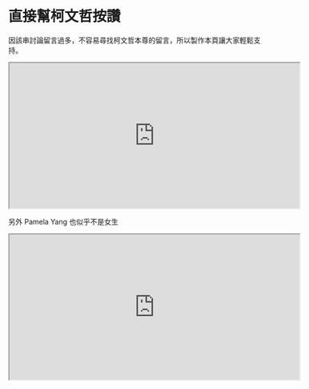 <title>直接幫柯文哲按讚</title>

<h1>直接幫柯文哲按讚</h1>
<p>因該串討論留言過多，不容易尋找柯文哲本尊的留言，所以製作本頁讓大家輕鬆支持。</p>
<iframe src="https://www.facebook.com/plugins/comment_embed.php?href=https%3A%2F%2Fwww.facebook.com%2FDoctorKoWJ%2Fposts%2F1100269360075043%3Fcomment_id%3D344789552615680%26reply_comment_id%3D2018279608454135&include_parent=true" width="580" height="290"></iframe>

<p>另外 Pamela Yang 也似乎不是女生</p>
<iframe src="https://www.facebook.com/NO.KMT.KMT.NO/posts/836783916489244" width="580" height="290"></iframe>
 
